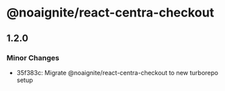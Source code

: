 # @noaignite/react-centra-checkout

## 1.2.0

### Minor Changes

- 35f383c: Migrate @noaignite/react-centra-checkout to new turborepo setup

